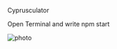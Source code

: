 Cyprusculator 

Open Terminal and write npm start

![photo](https://user-images.githubusercontent.com/74035028/207383551-2d3a2f0e-b186-49e9-8938-9e14d8b04adf.png)

